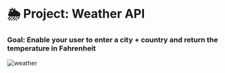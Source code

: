 # 🌦 Project: Weather API

### Goal: Enable your user to enter a city + country and return the temperature in Fahrenheit

![weather](https://user-images.githubusercontent.com/126503921/230819800-d93e9040-dbfa-420a-91c4-f590bfb5c4c6.png)

